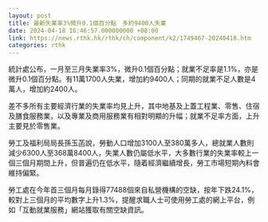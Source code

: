 ```yaml
---
layout: post
title: 最新失業率3%微升0.1個百分點　多約9400人失業
date: 2024-04-18 16:46:57.000000000 +08:00
link: https://news.rthk.hk/rthk/ch/component/k2/1749467-20240418.htm
categories: rthk
---
```


統計處公布，一月至三月失業率3%，微升0.1個百分點；就業不足率是1.1%，亦是微升0.1個百分點。有11萬1700人失業，增加約9400人；同期的就業不足人數是4萬人，增加約2400人。

差不多所有主要經濟行業的失業率均見上升，其中地基及上蓋工程業、零售、住宿及膳食服務業，以及專業及商用服務業有相對明顯的升幅；就業不足率方面，上升主要見於零售業。

勞工及福利局局長孫玉菡說，勞動人口增加3100人至380萬多人，總就業人數則減少6300人至368萬8400人，失業人數仍屬低水平，大多數行業的失業率較上一個三個月期間上升，但普遍仍在低水平，隨着經濟繼續增長，勞工市場短期內料會維持偏緊。

勞工處在今年首三個月每月錄得77488個來自私營機構的空缺，按年下跌24.1%，較對上三個月的平均數字上升1.3%，提醒求職人士可使用勞工處的網上平台，例如「互動就業服務」網站獲取有關空缺資訊。
